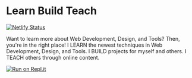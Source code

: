 # Learn Build Teach

[![Netlify Status](https://api.netlify.com/api/v1/badges/b9a205dd-5ae4-45e5-ae7e-b13aa830b669/deploy-status)](https://app.netlify.com/sites/hardcore-liskov-ec6efe/deploys)

Want to learn more about Web Development, Design, and Tools? Then, you're in the right place! I LEARN the newest techniques in Web Development, Design, and Tools. I BUILD projects for myself and others. I TEACH others through online content.

[![Run on Repl.it](https://repl.it/badge/github/Sukumu/Learn-Build-Teach-Site)](https://repl.it/github/Sukumu/Learn-Build-Teach-Site)